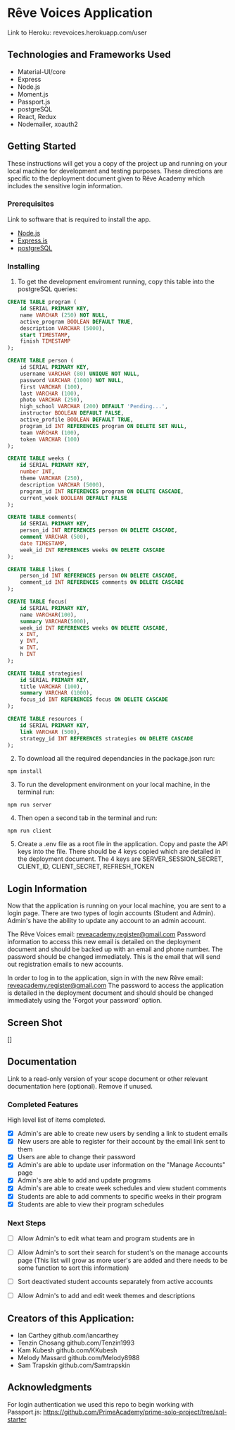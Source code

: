 # Rêve Voices Application

Link to Heroku: revevoices.herokuapp.com/user

## Technologies and Frameworks Used
* Material-UI/core
* Express
* Node.js
* Moment.js
* Passport.js
* postgreSQL
* React, Redux
* Nodemailer, xoauth2


## Getting Started

These instructions will get you a copy of the project up and running on your local machine for development and testing purposes. These directions are specific to the deployment document given to Rêve Academy which includes the sensitive login information.

### Prerequisites

Link to software that is required to install the app.

- [Node.js](https://nodejs.org/en/)
- [Express.is](https://expressjs.com/)
- [postgreSQL](https://www.postgresql.org/download/)

### Installing

1. To get the development enviroment running, copy this table into the postgreSQL queries: 

```sql
CREATE TABLE program (
	id SERIAL PRIMARY KEY,
	name VARCHAR (250) NOT NULL,
	active_program BOOLEAN DEFAULT TRUE,
	description VARCHAR (5000),
	start TIMESTAMP,
	finish TIMESTAMP
);

CREATE TABLE person (
    id SERIAL PRIMARY KEY,
    username VARCHAR (80) UNIQUE NOT NULL,
    password VARCHAR (1000) NOT NULL,
    first VARCHAR (100),
    last VARCHAR (100),
    photo VARCHAR (250),
    high_school VARCHAR (200) DEFAULT 'Pending...',
    instructor BOOLEAN DEFAULT FALSE,
    active_profile BOOLEAN DEFAULT TRUE,
    program_id INT REFERENCES program ON DELETE SET NULL,
    team VARCHAR (100), 
	token VARCHAR (100)
);

CREATE TABLE weeks (
	id SERIAL PRIMARY KEY,
	number INT,
	theme VARCHAR (250),
	description VARCHAR (5000),
	program_id INT REFERENCES program ON DELETE CASCADE,
	current_week BOOLEAN DEFAULT FALSE
);

CREATE TABLE comments(
	id SERIAL PRIMARY KEY,
	person_id INT REFERENCES person ON DELETE CASCADE,
	comment VARCHAR (500),
	date TIMESTAMP,
	week_id INT REFERENCES weeks ON DELETE CASCADE
);

CREATE TABLE likes (
	person_id INT REFERENCES person ON DELETE CASCADE,
	comment_id INT REFERENCES comments ON DELETE CASCADE
);

CREATE TABLE focus(
	id SERIAL PRIMARY KEY,
	name VARCHAR(100),
	summary VARCHAR(5000),
	week_id INT REFERENCES weeks ON DELETE CASCADE,
	x INT,
	y INT,
	w INT,
	h INT
);

CREATE TABLE strategies(
	id SERIAL PRIMARY KEY,
	title VARCHAR (100),
	summary VARCHAR (1000),
	focus_id INT REFERENCES focus ON DELETE CASCADE
);

CREATE TABLE resources (
	id SERIAL PRIMARY KEY,
	link VARCHAR (500),
	strategy_id INT REFERENCES strategies ON DELETE CASCADE
);

```

2. To download all the required dependancies in the package.json run: 
```
npm install
```
3. To run the development environment on your local machine, in the terminal run: 
```
npm run server
```
4. Then open a second tab in the terminal and run: 
```
npm run client
```
5. Create a .env file as a root file in the application. Copy and paste the API keys into the file. There should be 4 keys copied which are detailed in the deployment document. The 4 keys are SERVER_SESSION_SECRET, CLIENT_ID, CLIENT_SECRET, REFRESH_TOKEN

## Login Information

Now that the application is running on your local machine, you are sent to a login page. There are two types of login accounts (Student and Admin). Admin's have the ability to update any account to an admin account. 

The Rêve Voices email: reveacademy.register@gmail.com
Password information to access this new email is detailed on the deployment document and should be backed up with an email and phone number. The password should be changed immediately. This is the email that will send out registration emails to new accounts.

In order to log in to the application, sign in with the new Rêve email: reveacademy.register@gmail.com
The password to access the application is detailed in the deployment document and should should be changed immediately using the 'Forgot your password' option.

## Screen Shot

[]

## Documentation

Link to a read-only version of your scope document or other relevant documentation here (optional). Remove if unused.

### Completed Features

High level list of items completed.

- [x] Admin's are able to create new users by sending a link to student emails
- [x] New users are able to register for their account by the email link sent to them
- [x] Users are able to change their password
- [x] Admin's are able to update user information on the "Manage Accounts" page
- [x] Admin's are able to add and update programs 
- [x] Admin's are able to create week schedules and view student comments 
- [x] Students are able to add comments to specific weeks in their program 
- [x] Students are able to view their program schedules

### Next Steps
- [ ] Allow Admin's to edit what team and program students are in
- [ ] Allow Admin's to sort their search for student's on the manage accounts page (This list will grow as more user's are added and there needs to be some function to sort this information)
- [ ] Sort deactivated student accounts separately from active accounts
- [ ] Allow Admin's to add and edit week themes and descriptions


## Creators of this Application: 

* Ian Carthey github.com/iancarthey
* Tenzin Chosang github.com/Tenzin1993
* Kam Kubesh github.com/KKubesh
* Melody Massard github.com/Melody8988
* Sam Trapskin github.com/Samtrapskin

## Acknowledgments

For login authentication we used this repo to begin working with Passport.js:
https://github.com/PrimeAcademy/prime-solo-project/tree/sql-starter

